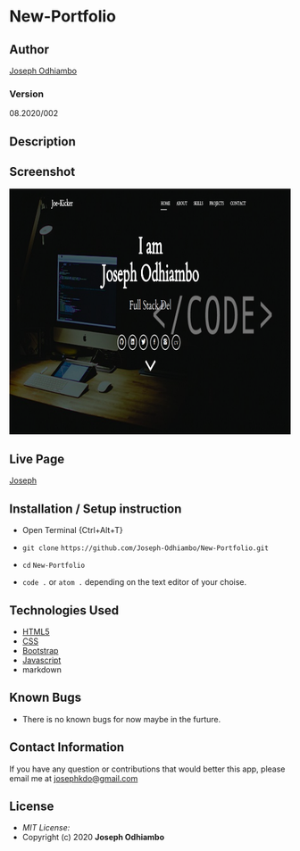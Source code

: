 # New-Portfolio

## Author

[Joseph Odhiambo](https://github.com/Joseph-Odhiambo)

### Version
08.2020/002

## Description


## Screenshot
<img src="https://github.com/Joseph-Odhiambo/New-Portfolio/blob/gh-pages/img/newhome.png?raw=true" width="900px" height="440px">

## Live Page 
 [Joseph](https://joseph-odhiambo.github.io/New-Portfolio/)


## Installation / Setup instruction
* Open Terminal {Ctrl+Alt+T}

* ```git clone``` ```https://github.com/Joseph-Odhiambo/New-Portfolio.git```

* ```cd``` ```New-Portfolio```

* ```code .``` or ```atom .``` depending on the text editor of your choise.

## Technologies Used

* [HTML5](https://github.com/topics/html5)
* [CSS](https://github.com/topics/css3)
* [Bootstrap](https://github.com/topics/bootstrap)
* [Javascript](https://github.com/topics/javascript)
* markdown

## Known Bugs

* There is no known bugs for now maybe in the furture. 

## Contact Information 

If you have any question or contributions that would better this app, please email me at josephkdo@gmail.com

## License
* *MIT License:*
* Copyright (c) 2020 **Joseph Odhiambo**
